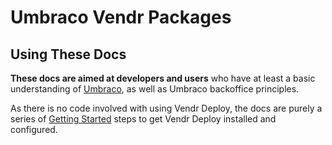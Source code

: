 # Umbraco Vendr Packages

## Using These Docs

**These docs are aimed at developers and users** who have at least a basic understanding of  [Umbraco](https://umbraco.com), as well as Umbraco backoffice principles.

As there is no code involved with using Vendr Deploy, the docs are purely a series of [Getting Started](getting-started/) steps to get Vendr Deploy installed and configured.
